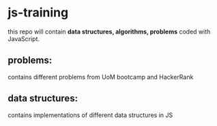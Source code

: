 # js-training

this repo will contain **data structures, algorithms, problems** coded with JavaScript.

##  problems:  
contains different problems from UoM bootcamp and HackerRank 
##  data structures: 
contains implementations of different data structures in JS
